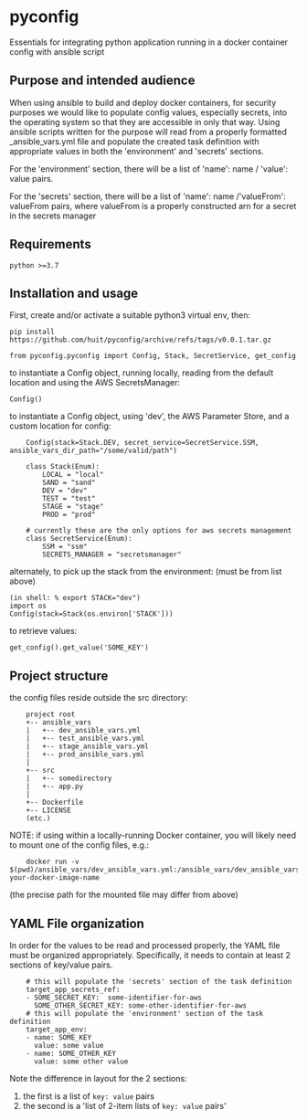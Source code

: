 # pyconfig

Essentials for integrating python application running in a docker container config with ansible script

## Purpose and intended audience 

When using ansible to build and deploy docker containers, for security purposes we would like to populate config values, 
especially secrets, into the operating system so that they are accessible in only that way. Using ansible scripts written
for the purpose will read from a properly formatted _ansible_vars.yml file and populate the created task definition with 
appropriate values in both the 'environment' and 'secrets' sections.

For the 'environment' section, there will be a list of 'name': name / 'value': value pairs.

For the 'secrets' section, there will be a list of 'name': name /'valueFrom': valueFrom pairs, where valueFrom is a 
properly constructed arn for a secret in the secrets manager

## Requirements

    python >=3.7

## Installation and usage

First, create and/or activate a suitable python3 virtual env, then:
```
pip install https://github.com/huit/pyconfig/archive/refs/tags/v0.0.1.tar.gz

from pyconfig.pyconfig import Config, Stack, SecretService, get_config
```
to instantiate a Config object, running locally, reading from the default location and using the AWS SecretsManager:
```
Config()
```    
to instantiate a Config object, using 'dev', the AWS Parameter Store, and a custom location for config:    
```
    Config(stack=Stack.DEV, secret_service=SecretService.SSM, ansible_vars_dir_path="/some/valid/path")
    
    class Stack(Enum):
        LOCAL = "local"
        SAND = "sand"
        DEV = "dev"
        TEST = "test"
        STAGE = "stage"
        PROD = "prod"

    # currently these are the only options for aws secrets management
    class SecretService(Enum):
        SSM = "ssm"
        SECRETS_MANAGER = "secretsmanager"
```
alternately, to pick up the stack from the environment: (must be from list above)
```    
(in shell: % export STACK="dev")
import os
Config(stack=Stack(os.environ['STACK']))
```
to retrieve values:
```
get_config().get_value('SOME_KEY')
```
## Project structure

the config files reside outside the src directory:
```
    project root
    +-- ansible_vars
    |   +-- dev_ansible_vars.yml
    |   +-- test_ansible_vars.yml
    |   +-- stage_ansible_vars.yml
    |   +-- prod_ansible_vars.yml
    |
    +-- src
    |   +-- somedirectory
    |   +-- app.py
    |
    +-- Dockerfile
    +-- LICENSE
    (etc.)
```
NOTE: if using within a locally-running Docker container, you will likely need to mount one of the config files, e.g.:
```
    docker run -v $(pwd)/ansible_vars/dev_ansible_vars.yml:/ansible_vars/dev_ansible_vars.yml your-docker-image-name
```
(the precise path for the mounted file may differ from above)

## YAML File organization

In order for the values to be read and processed properly, the YAML file must be organized appropriately.
Specifically, it needs to contain at least 2 sections of key/value pairs.
```
    # this will populate the 'secrets' section of the task definition
    target_app_secrets_ref:
    - SOME_SECRET_KEY:  some-identifier-for-aws
      SOME_OTHER_SECRET_KEY: some-other-identifier-for-aws
    # this will populate the 'environment' section of the task definition  
    target_app_env:
    - name: SOME_KEY
      value: some value
    - name: SOME_OTHER_KEY
      value: some other value
```

Note the difference in layout for the 2 sections: 

1. the first is a list of `key: value` pairs
1. the second is a 'list of 2-item lists of `key: value` pairs'
